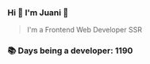 ### Hi 👋 I&#39;m Juani 🦁

> I&#39;m a Frontend Web Developer SSR

### 📚 Days being a developer: 1190

